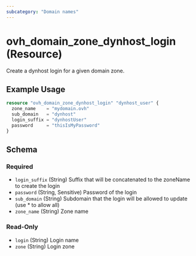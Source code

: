 ```yaml
---
subcategory: "Domain names"
---
```


# ovh_domain_zone_dynhost_login (Resource)

Create a dynhost login for a given domain zone.

## Example Usage

```terraform
resource "ovh_domain_zone_dynhost_login" "dynhost_user" {
  zone_name    = "mydomain.ovh"
  sub_domain   = "dynhost"
  login_suffix = "dynhostUser"
  password     = "thisIsMyPassword"
}
```

<!-- schema generated by tfplugindocs -->
## Schema

### Required

- `login_suffix` (String) Suffix that will be concatenated to the zoneName to create the login
- `password` (String, Sensitive) Password of the login
- `sub_domain` (String) Subdomain that the login will be allowed to update (use * to allow all)
- `zone_name` (String) Zone name

### Read-Only

- `login` (String) Login name
- `zone` (String) Login zone
